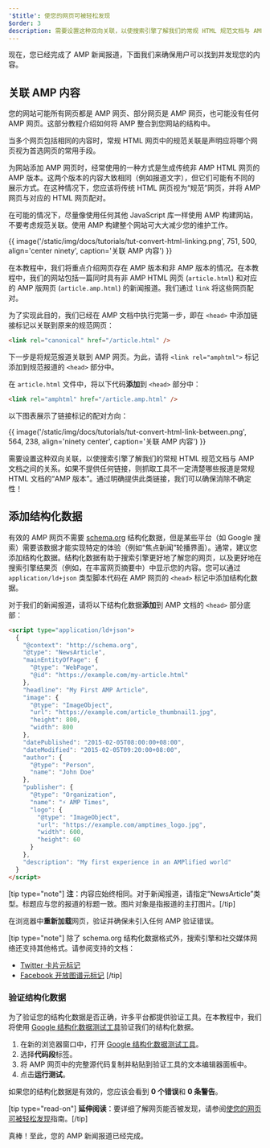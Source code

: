 ```yaml
---
'$title': 使您的网页可被轻松发现
$order: 3
description: 需要设置这种双向关联，以使搜索引擎了解我们的常规 HTML 规范文档与 AMP 文档之间的关系。
---
```


现在，您已经完成了 AMP 新闻报道，下面我们来确保用户可以找到并发现您的内容。

## 关联 AMP 内容

您的网站可能所有网页都是 AMP 网页、部分网页是 AMP 网页，也可能没有任何 AMP 网页。这部分教程介绍如何将 AMP 整合到您网站的结构中。

当多个网页包括相同的内容时，常规 HTML 网页中的规范关联是声明应将哪个网页视为首选网页的常用手段。

为网站添加 AMP 网页时，经常使用的一种方式是生成传统非 AMP HTML 网页的 AMP 版本。这两个版本的内容大致相同（例如报道文字），但它们可能有不同的展示方式。在这种情况下，您应该将传统 HTML 网页视为“规范”网页，并将 AMP 网页与对应的 HTML 网页配对。

在可能的情况下，尽量像使用任何其他 JavaScript 库一样使用 AMP 构建网站，不要考虑规范关联。使用 AMP 构建整个网站可大大减少您的维护工作。

{{ image('/static/img/docs/tutorials/tut-convert-html-linking.png', 751, 500, align='center ninety', caption='关联 AMP 内容') }}

在本教程中，我们将重点介绍网页存在 AMP 版本和非 AMP 版本的情况。在本教程中，我们的网站包括一篇同时具有非 AMP HTML 网页 (`article.html`) 和对应的 AMP 版网页 (`article.amp.html`) 的新闻报道。我们通过 `link` 将这些网页配对。

为了实现此目的，我们已经在 AMP 文档中执行完第一步，即在 `<head>` 中添加链接标记以关联到原来的规范网页：

```html
<link rel="canonical" href="/article.html" />
```

下一步是将规范报道关联到 AMP 网页。为此，请将 `<link rel="amphtml">` 标记添加到规范报道的 `<head>` 部分中。

在 `article.html` 文件中，将以下代码**添加**到 `<head>` 部分中：

```html
<link rel="amphtml" href="/article.amp.html" />
```

以下图表展示了链接标记的配对方向：

{{ image('/static/img/docs/tutorials/tut-convert-html-link-between.png', 564, 238, align='ninety center', caption='关联 AMP 内容') }}

需要设置这种双向关联，以使搜索引擎了解我们的常规 HTML 规范文档与 AMP 文档之间的关系。如果不提供任何链接，则抓取工具不一定清楚哪些报道是常规 HTML 文档的“AMP 版本”。通过明确提供此类链接，我们可以确保消除不确定性！

## 添加结构化数据

有效的 AMP 网页不需要 [schema.org](http://schema.org/) 结构化数据，但是某些平台（如 Google 搜索）需要该数据才能实现特定的体验（例如“焦点新闻”轮播界面）。通常，建议您添加结构化数据。结构化数据有助于搜索引擎更好地了解您的网页，以及更好地在搜索引擎结果页（例如，在丰富网页摘要中）中显示您的内容。您可以通过 `application/ld+json` 类型脚本代码在 AMP 网页的 `<head>` 标记中添加结构化数据。

对于我们的新闻报道，请将以下结构化数据**添加**到 AMP 文档的 `<head>` 部分底部：

```html
<script type="application/ld+json">
  {
    "@context": "http://schema.org",
    "@type": "NewsArticle",
    "mainEntityOfPage": {
      "@type": "WebPage",
      "@id": "https://example.com/my-article.html"
    },
    "headline": "My First AMP Article",
    "image": {
      "@type": "ImageObject",
      "url": "https://example.com/article_thumbnail1.jpg",
      "height": 800,
      "width": 800
    },
    "datePublished": "2015-02-05T08:00:00+08:00",
    "dateModified": "2015-02-05T09:20:00+08:00",
    "author": {
      "@type": "Person",
      "name": "John Doe"
    },
    "publisher": {
      "@type": "Organization",
      "name": "⚡ AMP Times",
      "logo": {
        "@type": "ImageObject",
        "url": "https://example.com/amptimes_logo.jpg",
        "width": 600,
        "height": 60
      }
    },
    "description": "My first experience in an AMPlified world"
  }
</script>
```

[tip type="note"] <strong>注</strong>：内容应始终相同。对于新闻报道，请指定“NewsArticle”类型。标题应与您的报道的标题一致。图片对象是指报道的主打图片。[/tip]

在浏览器中**重新加载**网页，验证并确保未引入任何 AMP 验证错误。

[tip type="note"] 除了 schema.org 结构化数据格式外，搜索引擎和社交媒体网络还支持其他格式。请参阅支持的文档：

- [Twitter 卡片元标记](https://dev.twitter.com/cards/overview)
- [Facebook 开放图谱元标记](https://developers.facebook.com/docs/sharing/webmasters) [/tip]

### 验证结构化数据

为了验证您的结构化数据是否正确，许多平台都提供验证工具。在本教程中，我们将使用 [Google 结构化数据测试工具](https://developers.google.com/structured-data/testing-tool/)验证我们的结构化数据。

1. 在新的浏览器窗口中，打开 [Google 结构化数据测试工具](https://developers.google.com/structured-data/testing-tool/)。
2. 选择**代码段**标签。
3. 将 AMP 网页中的完整源代码复制并粘贴到验证工具的文本编辑器面板中。
4. 点击**运行测试**。

如果您的结构化数据是有效的，您应该会看到 **0 个错误**和 **0 条警告**。

[tip type="read-on"] <strong>延伸阅读</strong>：要详细了解网页能否被发现，请参阅[使您的网页可被轻松发现](../../../../documentation/guides-and-tutorials/optimize-measure/discovery.md)指南。[/tip]

真棒！至此，您的 AMP 新闻报道已经完成。
